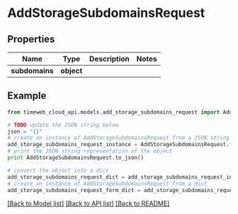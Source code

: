 # AddStorageSubdomainsRequest


## Properties
Name | Type | Description | Notes
------------ | ------------- | ------------- | -------------
**subdomains** | **object** |  | 

## Example

```python
from timeweb_cloud_api.models.add_storage_subdomains_request import AddStorageSubdomainsRequest

# TODO update the JSON string below
json = "{}"
# create an instance of AddStorageSubdomainsRequest from a JSON string
add_storage_subdomains_request_instance = AddStorageSubdomainsRequest.from_json(json)
# print the JSON string representation of the object
print AddStorageSubdomainsRequest.to_json()

# convert the object into a dict
add_storage_subdomains_request_dict = add_storage_subdomains_request_instance.to_dict()
# create an instance of AddStorageSubdomainsRequest from a dict
add_storage_subdomains_request_form_dict = add_storage_subdomains_request.from_dict(add_storage_subdomains_request_dict)
```
[[Back to Model list]](../README.md#documentation-for-models) [[Back to API list]](../README.md#documentation-for-api-endpoints) [[Back to README]](../README.md)


